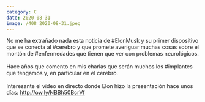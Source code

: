 ```yaml
--- 
category: C 
date: 2020-08-31 
image: /408_2020-08-31.jpeg 
--- 
```


No me ha extrañado nada esta noticia de #ElonMusk y su primer dispositivo que se conecta al #cerebro y que promete averiguar muchas cosas sobre el montón de #enfermedades que tienen que ver con problemas neurológicos. <br><br>Hace años que comento en mis charlas que serán muchos los #implantes que tengamos y, en particular en el cerebro. <br><br>Interesante el vídeo en directo donde Elon hizo la presentación hace unos días: http://ow.ly/NBBh50BcrVf